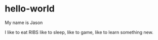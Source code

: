 # hello-world
My name is Jason

I like to eat RIBS like to sleep, like to game, like to learn something new.
